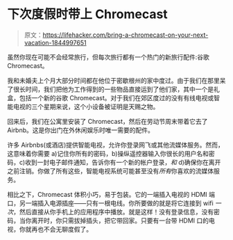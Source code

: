 # 下次度假时带上 Chromecast

> 原文：<https://lifehacker.com/bring-a-chromecast-on-your-next-vacation-1844997651>

虽然你现在可能不会经常旅行，但每次旅行都有一个热门的新旅行配件:谷歌 Chromecast。



我和未婚夫上个月大部分时间都在他位于密歇根州的家中度过。由于我们在那里呆了很长时间，我们把他为工作得到的一些物品直接运到了他们家，其中一个是礼盒，包括一个新的谷歌 Chromecast。对于我们在郊区度过的没有有线电视或智能电视的三个星期来说，这个小设备被证明是天赐之物。

回来后，我们在公寓里安装了 Chromecast，然后在劳动节周末带着它去了 Airbnb。这是你出门在外休闲娱乐时唯一需要的配件。

许多 Airbnbs(或酒店)提供智能电视，允许你登录网飞或其他流媒体服务。然而，这意味着你需要 a)记住你所有的密码，b)操纵遥控器输入你很长的用户名和密码，c)收到一封电子邮件通知，告诉你有一个新的帐户登录，*和* d)确保你在离开之前注销。你做了所有这些，智能电视系统可能甚至没有*所有*你喜欢的流媒体服务。

相比之下，Chromecast 体积小巧，易于包装。它的一端插入电视的 HDMI 端口，另一端插入电源插座——只有一根电线。你所要做的就是将它连接到 wifi *一次*，然后直接从你手机上的应用程序中播放。就是这样！没有登录信息，没有密码，当你离开时，你只需拔掉插头，把它带回家。只要有一台带 HDMI 口的电视，你就再也不会无聊度假了。